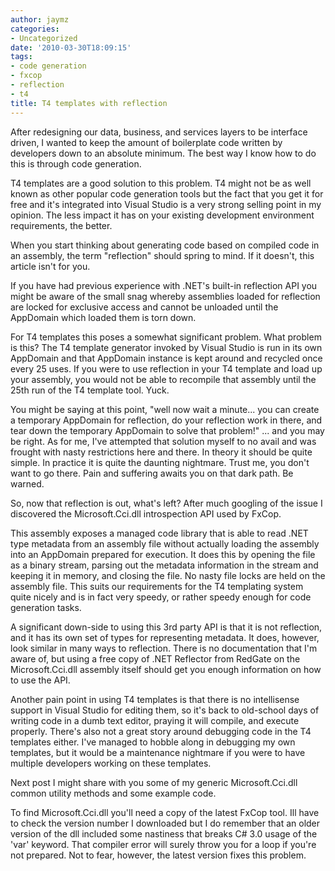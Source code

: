 ```yaml
---
author: jaymz
categories:
- Uncategorized
date: '2010-03-30T18:09:15'
tags:
- code generation
- fxcop
- reflection
- t4
title: T4 templates with reflection
---
```

After redesigning our data, business, and services layers to be interface driven, I wanted to keep the amount of boilerplate code written by developers down to an absolute minimum. The best way I know how to do this is through code generation.

T4 templates are a good solution to this problem. T4 might not be as well known as other popular code generation tools but the fact that you get it for free and it's integrated into Visual Studio is a very strong selling point in my opinion. The less impact it has on your existing development environment requirements, the better.

When you start thinking about generating code based on compiled code in an assembly, the term "reflection" should spring to mind. If it doesn't, this article isn't for you.

If you have had previous experience with .NET's built-in reflection API you might be aware of the small snag whereby assemblies loaded for reflection are locked for exclusive access and cannot be unloaded until the AppDomain which loaded them is torn down.

For T4 templates this poses a somewhat significant problem. What problem is this? The T4 template generator invoked by Visual Studio is run in its own AppDomain and that AppDomain instance is kept around and recycled once every 25 uses. If you were to use reflection in your T4 template and load up your assembly, you would not be able to recompile that assembly until the 25th run of the T4 template tool. Yuck.

You might be saying at this point, "well now wait a minute... you can create a temporary AppDomain for reflection, do your reflection work in there, and tear down the temporary AppDomain to solve that problem!" ... and you may be right. As for me, I've attempted that solution myself to no avail and was frought with nasty restrictions here and there. In theory it should be quite simple. In practice it is quite the daunting nightmare. Trust me, you don't want to go there. Pain and suffering awaits you on that dark path. Be warned.

So, now that reflection is out, what's left? After much googling of the issue I discovered the Microsoft.Cci.dll introspection API used by FxCop.

This assembly exposes a managed code library that is able to read .NET type metadata from an assembly file without actually loading the assembly into an AppDomain prepared for execution. It does this by opening the file as a binary stream, parsing out the metadata information in the stream and keeping it in memory, and closing the file. No nasty file locks are held on the assembly file. This suits our requirements for the T4 templating system quite nicely and is in fact very speedy, or rather speedy enough for code generation tasks.

A significant down-side to using this 3rd party API is that it is not reflection, and it has its own set of types for representing metadata. It does, however, look similar in many ways to reflection. There is no documentation that I'm aware of, but using a free copy of .NET Reflector from RedGate on the Microsoft.Cci.dll assembly itself should get you enough information on how to use the API.

Another pain point in using T4 templates is that there is no intellisense support in Visual Studio for editing them, so it's back to old-school days of writing code in a dumb text editor, praying it will compile, and execute properly. There's also not a great story around debugging code in the T4 templates either. I've managed to hobble along in debugging my own templates, but it would be a maintenance nightmare if you were to have multiple developers working on these templates.

Next post I might share with you some of my generic Microsoft.Cci.dll common utility methods and some example code.

To find Microsoft.Cci.dll you'll need a copy of the latest FxCop tool. Ill have to check the version number I downloaded but I do remember that an older version of the dll included some nastiness that breaks C# 3.0 usage of the 'var' keyword. That compiler error will surely throw you for a loop if you're not prepared. Not to fear, however, the latest version fixes this problem.